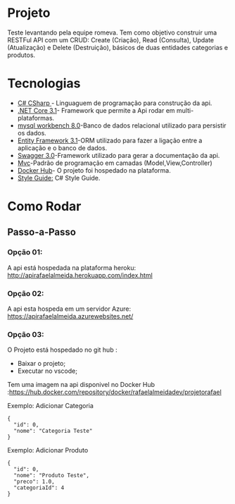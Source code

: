 # Projeto

Teste levantando pela equipe romeva. Tem como objetivo construir uma RESTFul API com um CRUD:
Create (Criação), Read (Consulta), Update (Atualização) e Delete (Destruição), básicos de duas entidades categorias e produtos.

# Tecnologias
 - [C# CSharp ](https://docs.microsoft.com/pt-br/dotnet/csharp/)-
 Linguaguem de programação para construção da api.
 - [.NET Core 3.1](https://docs.microsoft.com/pt-br/dotnet/core/introduction)- 
 Framework que permite a Api rodar em multi-plataformas.
 - [mysql workbench 8.0](https://dev.mysql.com/doc/workbench/en/)-Banco de dados relacional utilizado para persistir os dados.
 - [Entity Framework 3.1](https://docs.microsoft.com/pt-br/ef/)-ORM utilizado para fazer a ligação entre a aplicação e o banco de dados.
 - [Swagger 3.0](https://swagger.io/docs/specification/about/,)-Framework utilizado para gerar a documentação da api.
 - [Mvc]()-Padrão de programação em camadas (Model,View,Controller)
 - [Docker Hub](https://hub.docker.com/repository/docker/rafaelalmeidadev/projetorafael)- O projeto foi hospedado na plataforma.
 - [Style Guide:](https://docs.microsoft.com/pt-br/dotnet/csharp/programming-guide/inside-a-program/coding-conventions) C# Style Guide.

# Como Rodar

## Passo-a-Passo

### Opção 01:
A api está hospedada na plataforma heroku: http://apirafaelalmeida.herokuapp.com/index.html 


### Opção 02:
A api esta hospeda em um servidor Azure: https://apirafaelalmeida.azurewebsites.net/

### Opção 03:
O Projeto está hospedado no git hub :
- Baixar o projeto; 
- Executar no vscode;

Tem uma imagem na api disponivel no Docker Hub :https://hub.docker.com/repository/docker/rafaelalmeidadev/projetorafael

Exemplo: Adicionar Categoria
```{json}
{
  "id": 0,
  "nome": "Categoria Teste"
}
```
Exemplo: Adicionar Produto
```{json}
{
  "id": 0,
  "nome": "Produto Teste",
  "preco": 1.0,
  "categoriaId": 4
}
```

 
